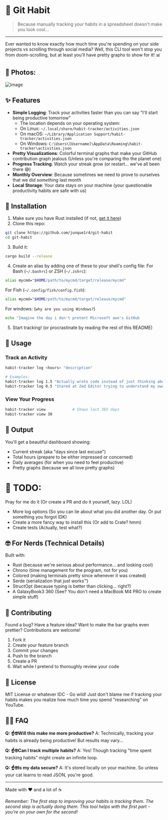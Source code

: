 # 🎯 Git Habit

> Because manually tracking your habits in a spreadsheet doesn't make you look cool...

---

Ever wanted to know exactly how much time you're spending on your side projects vs scrolling through social media? Well, this CLI tool won't stop you from doom-scrolling, but at least you'll have pretty graphs to show for it! 📊

## 📸 Photos:
![image](https://github.com/user-attachments/assets/1680ca54-c9ec-4aa1-a186-5ab54eb85a14)


## ✨ Features

- **Simple Logging**: Track your activities faster than you can say "I'll start being productive tomorrow"
  - The location depends on your operating system:
  - On Linux: `~/.local/share/habit-tracker/activities.json`
  - On macOS: `~/Library/Application Support/habit-tracker/activities.json`
  - On Windows: `C:\Users\[Username]\AppData\Roaming\habit-tracker\activities.json`
- **Pretty Visualizations**: Colorful terminal graphs that make your GitHub contribution graph jealous (Unless you're comparing tho the planet one)
- **Progress Tracking**: Watch your streak grow (or restart... we've all been there 😅)
- **Monthly Overview**: Because sometimes we need to prove to ourselves that we did *something* last month
- **Local Storage**: Your data stays on your machine (your questionable productivity habits are safe with us)

## 🚀 Installation

1. Make sure you have Rust installed (if not, [get it here](https://rustup.rs/))
2. Clone this repo:
```bash
git clone https://github.com/junque1r4/git-habit
cd git-habit
```
3. Build it:
```bash
cargo build --release
```
4. Create an alias by adding one of these to your shell's config file:
For Bash (`~/.bashrc`) or ZSH (`~/.zshrc`):
```bash
alias mycmd="$HOME/path/to/mycmd/target/release/mycmd"
```
For Fish (`~/.config/fish/config.fish`):
```bash
alias mycmd="$HOME/path/to/mycmd/target/release/mycmd"
```
For windows: (`why are you using Windows?`)
```bash
echo "Imagine the day i don't pretent Microsoft own's GitHub
```
5. Start tracking! (or procrastinate by reading the rest of this README)

## 📖 Usage

### Track an Activity
```bash
habit-tracker log <hours> "description"

# Examples:
habit-tracker log 1.5 "Actually wrote code instead of just thinking about it"
habit-tracker log 0.5 "Stared at Zed Editor trying to understand my own code"
```

### View Your Progress
```bash
habit-tracker view            # Shows last 365 days
habit-tracker view 30
```

## 🎨 Output

You'll get a beautiful dashboard showing:
- Current streak (aka "days since last excuse")
- Total hours (prepare to be either impressed or concerned)
- Daily averages (for when you need to feel productive)
- Pretty graphs (because we all love pretty graphs)

# 🔩 TODO:
Pray for me do it (Or create a PR and do it yourself, lazy. LOL)
- More log options (So you can lie about what you did another day. Or put something you forgot IDK)
- Create a more fancy way to install this (Or add to Crate? hmm)
- Create tests (Actually, test what?)

## 🤓 For Nerds (Technical Details)

Built with:
- Rust (because we're serious about performance... and looking cool)
- Chrono (time management for the program, not for you)
- Colored (making terminals pretty since whenever it was created)
- Serde (serialization that just works™)
- StructOpt (because typing is better than clicking... right?)
- A GalaxyBook3 360 (See? You don't need a MacBook M4 PRO to create simple stuff)

## 🤝 Contributing

Found a bug? Have a feature idea? Want to make the bar graphs even prettier? Contributions are welcome!

1. Fork it
2. Create your feature branch
3. Commit your changes
4. Push to the branch
5. Create a PR
6. Wait while I pretend to thoroughly review your code

## 📝 License

MIT License or whatever IDC - Go wild! Just don't blame me if tracking your habits makes you realize how much time you spend "researching" on YouTube.

## 🙋‍♂️ FAQ

**Q: ☝️🤓Will this make me more productive?**
A: Technically, tracking your habits is already being productive! But results may vary...

**Q: ☝️🤓Can I track multiple habits?**
A: Yes! Though tracking "time spent tracking habits" might create an infinite loop.

**Q: ☝️🤓Is my data secure?**
A: It's stored locally on your machine. So unless your cat learns to read JSON, you're good.

---

Made with ❤️ and a lot of ☕️

*Remember: The first step to improving your habits is tracking them. The second step is actually doing them. This tool helps with the first part - you're on your own for the second!*

